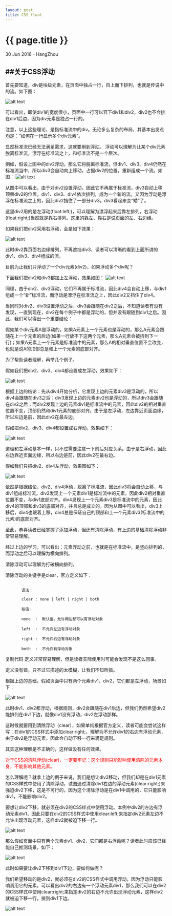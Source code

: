 ```yaml
---
layout: post
title: CSS float
---
```


{{ page.title }}
================

<p class="meta">30 Jun 2016 - HangZhou</p>


##关于CSS浮动
-------------------

首先要知道，div是块级元素，在页面中独占一行，自上而下排列，也就是传说中的流。如下图：

![alt text](./postsimgs/cssfloat_1.png)

可以看出，即使div1的宽度很小，页面中一行可以容下div1和div2，div2也不会排在div1后边，因为div元素是独占一行的。

注意，以上这些理论，是指标准流中的div。无论多么复杂的布局，其基本出发点均是：“如何在一行显示多个div元素”。

显然标准流已经无法满足需求，这就要用到浮动。 浮动可以理解为让某个div元素脱离标准流，漂浮在标准流之上，和标准流不是一个层次。

例如，假设上图中的div2浮动，那么它将脱离标准流，但div1、div3、div4仍然在标准流当中，所以div3会自动向上移动，占据div2的位置，重新组成一个流。如图：
![alt text](./postsimgs/cssfloat_2.png)


从图中可以看出，由于对div2设置浮动，因此它不再属于标准流，div3自动上移顶替div2的位置，div1、div3、div4依次排列，成为一个新的流。又因为浮动是漂浮在标准流之上的，因此div2挡住了一部分div3，div3看起来变“矮”了。

这里div2用的是左浮动(float:left;)，可以理解为漂浮起来后靠左排列，右浮动(float:right;)当然就是靠右排列。这里的靠左、靠右是说页面的左、右边缘。

如果我们把div2采用右浮动，会是如下效果：

![alt text](./postsimgs/cssfloat_3.png)


此时div2靠页面右边缘排列，不再遮挡div3，读者可以清晰的看到上面所讲的div1、div3、div4组成的流。

目前为止我们只浮动了一个div元素(div2)，如果浮动多个div呢？

下面我们把div2和div3都加上左浮动，效果如图：
![alt text](./postsimgs/cssfloat_4.png)



同理，由于div2、div3浮动，它们不再属于标准流，因此div4会自动上移，与div1组成一个“新”标准流，而浮动是漂浮在标准流之上，因此div2又挡住了div4。

当同时对div2、div3设置浮动之后，div3会跟随在div2之后，不知道读者有没有发现，一直到现在，div2在每个例子中都是浮动的，但并没有跟随到div1之后。因此，我们可以得出一个重要结论：

假如某个div元素A是浮动的，如果A元素上一个元素也是浮动的，那么A元素会跟随在上一个元素的后边(如果一行放不下这两个元素，那么A元素会被挤到下一行)；如果A元素上一个元素是标准流中的元素，那么A的相对垂直位置不会改变，也就是说A的顶部总是和上一个元素的底部对齐。

为了帮助读者理解，再举几个例子。

假如我们把div2、div3、div4都设置成左浮动，效果如下：


![alt text](./postsimgs/cssfloat_5.png)

根据上边的结论：先从div4开始分析，它发现上边的元素div3是浮动的，所以div4会跟随在div3之后；div3发现上边的元素div2也是浮动的，所以div3会跟随在div2之后；而div2发现上边的元素div1是标准流中的元素，因此div2的相对垂直位置不变，顶部仍然和div1元素的底部对齐。由于是左浮动，左边靠近页面边缘，所以左边是前，因此div2在最左边。

假如把div2、div3、div4都设置成右浮动，效果如下：

![alt text](./postsimgs/cssfloat_6.png)


 

道理和左浮动基本一样，只不过需要注意一下前后对应关系。由于是右浮动，因此右边靠近页面边缘，所以右边是前，因此div2在最右边。

假如我们只把div2、div4左浮动，效果图如下：

![alt text](./postsimgs/cssfloat_7.png)


依然是根据结论，div2、div4浮动，脱离了标准流，因此div3将会自动上移，与div1组成标准流。div2发现上一个元素div1是标准流中的元素，因此div2相对垂直位置不变，与div1底部对齐。div4发现上一个元素div3是标准流中的元素，因此div4的顶部和div3的底部对齐，并且总是成立的，因为从图中可以看出，div3上移后，div4也跟着上移，div4总是保证自己的顶部和上一个元素div3(标准流中的元素)的底部对齐。

至此，恭喜读者已经掌握了添加浮动，但还有清除浮动，有上边的基础清除浮动非常容易理解。

经过上边的学习，可以看出：元素浮动之前，也就是在标准流中，是竖向排列的，而浮动之后可以理解为横向排列。

清除浮动可以理解为打破横向排列。

清除浮动的关键字是clear，官方定义如下：

 <pre><code> 
       语法：
 
       clear : none | left | right | both
 
       取值：
 
       none  :  默认值。允许两边都可以有浮动对象
 
       left  :  不允许左边有浮动对象
 
       right :  不允许右边有浮动对象
 
       both  :  不允许有浮动对象
</code></pre>
复制代码
定义非常容易理解，但是读者实际使用时可能会发现不是这么回事。

定义没有错，只不过它描述的太模糊，让我们不知所措。

根据上边的基础，假如页面中只有两个元素div1、div2，它们都是左浮动，场景如下：

![alt text](./postsimgs/cssfloat_8.png)


此时div1、div2都浮动，根据规则，div2会跟随在div1后边，但我们仍然希望div2能排列在div1下边，就像div1没有浮动，div2左浮动那样。

这时候就要用到清除浮动（clear），如果单纯根据官方定义，读者可能会尝试这样写：在div1的CSS样式中添加clear:right;，理解为不允许div1的右边有浮动元素，由于div2是浮动元素，因此会自动下移一行来满足规则。

其实这种理解是不正确的，这样做没有任何效果。

<font color=red>对于CSS的清除浮动(clear)，一定要牢记：这个规则只能影响使用清除的元素本身，不能影响其他元素。</font>

怎么理解呢？就拿上边的例子来说，我们是想让div2移动，但我们却是在div1元素的CSS样式中使用了清除浮动，试图通过清除div1右边的浮动元素(clear:right;)来强迫div2下移，这是不可行的，因为这个清除浮动是在div1中调用的，它只能影响div1，不能影响div2。

要想让div2下移，就必须在div2的CSS样式中使用浮动。本例中div2的左边有浮动元素div1，因此只要在div2的CSS样式中使用clear:left;来指定div2元素左边不允许出现浮动元素，这样div2就被迫下移一行。

![alt text](./postsimgs/cssfloat_9.png)

 那么假如页面中只有两个元素div1、div2，它们都是右浮动呢？读者此时应该已经能自己推测场景，如下：

![alt text](./postsimgs/cssfloat_10.png)


 此时如果要让div2下移到div1下边，要如何做呢？

我们希望移动的是div2，就必须在div2的CSS样式中调用浮动，因为浮动只能影响调用它的元素。可以看出div2的右边有一个浮动元素div1，那么我们可以在div2的CSS样式中使用clear:right;来指定div2的右边不允许出现浮动元素，这样div2就被迫下移一行，排到div1下边。

![alt text](./postsimgs/cssfloat_11.png)
